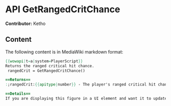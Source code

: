 # API GetRangedCritChance

**Contributor:** Ketho

## Content

The following content is in MediaWiki markdown format:

```mediawiki
{{wowapi|t=a|system=PlayerScript}}
Returns the ranged critical hit chance.
 rangedCrit = GetRangedCritChance()

==Returns==
:;rangedCrit:{{apitype|number}} - The player's ranged critical hit chance, as a percentage; e.g. 5.3783211 corresponding to a ~5.38% crit chance.

==Details==
If you are displaying this figure in a UI element and want it to update, hook to the UNIT_INVENTORY_CHANGED and SPELLS_CHANGED events as well as any other that effect equipment and buffs.
```